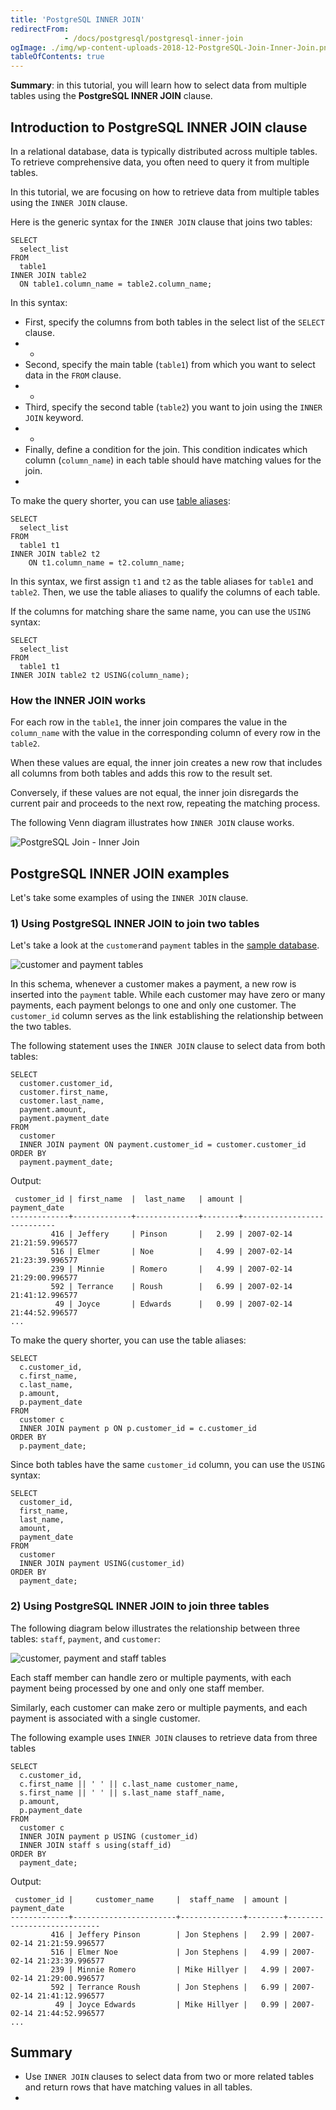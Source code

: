 ```yaml
---
title: 'PostgreSQL INNER JOIN'
redirectFrom: 
            - /docs/postgresql/postgresql-inner-join
ogImage: ./img/wp-content-uploads-2018-12-PostgreSQL-Join-Inner-Join.png
tableOfContents: true
---
```


**Summary**: in this tutorial, you will learn how to select data from multiple tables using the **PostgreSQL INNER JOIN** clause.



## Introduction to PostgreSQL INNER JOIN clause



In a relational database, data is typically distributed across multiple tables. To retrieve comprehensive data, you often need to query it from multiple tables.



In this tutorial, we are focusing on how to retrieve data from multiple tables using the `INNER JOIN` clause.



Here is the generic syntax for the `INNER JOIN` clause that joins two tables:



```
SELECT
  select_list
FROM
  table1
INNER JOIN table2
  ON table1.column_name = table2.column_name;
```



In this syntax:



- First, specify the columns from both tables in the select list of the `SELECT` clause.
- -
- Second, specify the main table (`table1`) from which you want to select data in the `FROM` clause.
- -
- Third, specify the second table (`table2`) you want to join using the `INNER JOIN` keyword.
- -
- Finally, define a condition for the join. This condition indicates which column (`column_name`) in each table should have matching values for the join.
- 


To make the query shorter, you can use [table aliases](/docs/postgresql/postgresql-alias):



```
SELECT
  select_list
FROM
  table1 t1
INNER JOIN table2 t2
    ON t1.column_name = t2.column_name;
```



In this syntax, we first assign `t1` and `t2` as the table aliases for `table1` and `table2`. Then, we use the table aliases to qualify the columns of each table.



If the columns for matching share the same name, you can use the `USING` syntax:



```
SELECT
  select_list
FROM
  table1 t1
INNER JOIN table2 t2 USING(column_name);
```



### How the INNER JOIN works



For each row in the `table1`, the inner join compares the value in the `column_name` with the value in the corresponding column of every row in the `table2`.



When these values are equal, the inner join creates a new row that includes all columns from both tables and adds this row to the result set.



Conversely, if these values are not equal, the inner join disregards the current pair and proceeds to the next row, repeating the matching process.



The following Venn diagram illustrates how `INNER JOIN` clause works.



![PostgreSQL Join - Inner Join](./img/wp-content-uploads-2018-12-PostgreSQL-Join-Inner-Join.png)



## PostgreSQL INNER JOIN examples



Let's take some examples of using the `INNER JOIN` clause.



### 1) Using PostgreSQL INNER JOIN to join two tables



Let's take a look at the `customer`and `payment` tables in the [sample database](https://www.postgresqltutorial.com/postgresql-getting-started/postgresql-sample-database/ "PostgreSQL Sample Database").



![customer and payment tables](./img/wp-content-uploads-2013-05-customer-and-payment-tables.png)



In this schema, whenever a customer makes a payment, a new row is inserted into the `payment` table. While each customer may have zero or many payments, each payment belongs to one and only one customer. The `customer_id` column serves as the link establishing the relationship between the two tables.



The following statement uses the `INNER JOIN` clause to select data from both tables:



```
SELECT
  customer.customer_id,
  customer.first_name,
  customer.last_name,
  payment.amount,
  payment.payment_date
FROM
  customer
  INNER JOIN payment ON payment.customer_id = customer.customer_id
ORDER BY
  payment.payment_date;
```



Output:



```
 customer_id | first_name  |  last_name   | amount |        payment_date
-------------+-------------+--------------+--------+----------------------------
         416 | Jeffery     | Pinson       |   2.99 | 2007-02-14 21:21:59.996577
         516 | Elmer       | Noe          |   4.99 | 2007-02-14 21:23:39.996577
         239 | Minnie      | Romero       |   4.99 | 2007-02-14 21:29:00.996577
         592 | Terrance    | Roush        |   6.99 | 2007-02-14 21:41:12.996577
          49 | Joyce       | Edwards      |   0.99 | 2007-02-14 21:44:52.996577
...
```



To make the query shorter, you can use the table aliases:



```
SELECT
  c.customer_id,
  c.first_name,
  c.last_name,
  p.amount,
  p.payment_date
FROM
  customer c
  INNER JOIN payment p ON p.customer_id = c.customer_id
ORDER BY
  p.payment_date;
```



Since both tables have the same `customer_id` column, you can use the `USING` syntax:



```
SELECT
  customer_id,
  first_name,
  last_name,
  amount,
  payment_date
FROM
  customer
  INNER JOIN payment USING(customer_id)
ORDER BY
  payment_date;
```



### 2) Using PostgreSQL INNER JOIN to join three tables



The following diagram below illustrates the relationship between three tables: `staff`, `payment`, and `customer`:



![customer, payment and staff tables](./img/wp-content-uploads-2013-05-customer-payment-staff-tables.png)



Each staff member can handle zero or multiple payments, with each payment being processed by one and only one staff member.



Similarly, each customer can make zero or multiple payments, and each payment is associated with a single customer.



The following example uses `INNER JOIN` clauses to retrieve data from three tables



```
SELECT
  c.customer_id,
  c.first_name || ' ' || c.last_name customer_name,
  s.first_name || ' ' || s.last_name staff_name,
  p.amount,
  p.payment_date
FROM
  customer c
  INNER JOIN payment p USING (customer_id)
  INNER JOIN staff s using(staff_id)
ORDER BY
  payment_date;
```



Output:



```
 customer_id |     customer_name     |  staff_name  | amount |        payment_date
-------------+-----------------------+--------------+--------+----------------------------
         416 | Jeffery Pinson        | Jon Stephens |   2.99 | 2007-02-14 21:21:59.996577
         516 | Elmer Noe             | Jon Stephens |   4.99 | 2007-02-14 21:23:39.996577
         239 | Minnie Romero         | Mike Hillyer |   4.99 | 2007-02-14 21:29:00.996577
         592 | Terrance Roush        | Jon Stephens |   6.99 | 2007-02-14 21:41:12.996577
          49 | Joyce Edwards         | Mike Hillyer |   0.99 | 2007-02-14 21:44:52.996577
...
```



## Summary



- Use `INNER JOIN` clauses to select data from two or more related tables and return rows that have matching values in all tables.
- 
